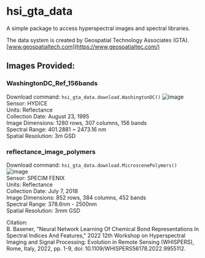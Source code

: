 # hsi_gta_data
A simple package to access hyperspectral images and spectral libraries.

The data system is created by Geospatial Technology Associates (GTA).
[www.geospatialtech.com](https://www.geospatialtec.com/)

## Images Provided:

### WashingtonDC_Ref_156bands
Download command: `hsi_gta_data.download.WashingtonDC()`
![image](https://github.com/user-attachments/assets/c31e1796-c36a-4de2-ae90-deb8a6d04eb1)  
Sensor: HYDICE  
Units: Reflectance  
Collection Date: August 23, 1995  
Image Dimensions: 1280 rows, 307 columns, 156 bands  
Spectral Range: 401.2881 ~ 2473.16 nm   
Spatial Resolution: 3m GSD  

### reflectance_image_polymers
Download command: `hsi_gta_data.download.MicroscenePolymers()`
![image](https://github.com/user-attachments/assets/ae4aef6e-16a5-4bf7-ac51-7d946d638134)  
Sensor: SPECIM FENIX  
Units: Reflectance  
Collection Date: July 7, 2018  
Image Dimensions: 852 rows, 384 columns, 452 bands  
Spectral Range: 378.6nm - 2500nm   
Spatial Resolution: 3mm GSD  

Citation:  
B. Basener, "Neural Network Learning Of Chemical Bond Representations In Spectral Indices And Features," 2022 12th Workshop on Hyperspectral Imaging and Signal Processing: Evolution in Remote Sensing (WHISPERS), Rome, Italy, 2022, pp. 1-9, doi: 10.1109/WHISPERS56178.2022.9955112.

